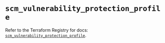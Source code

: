 # `scm_vulnerability_protection_profile`

Refer to the Terraform Registry for docs: [`scm_vulnerability_protection_profile`](https://registry.terraform.io/providers/paloaltonetworks/scm/1.0.2/docs/resources/vulnerability_protection_profile).
